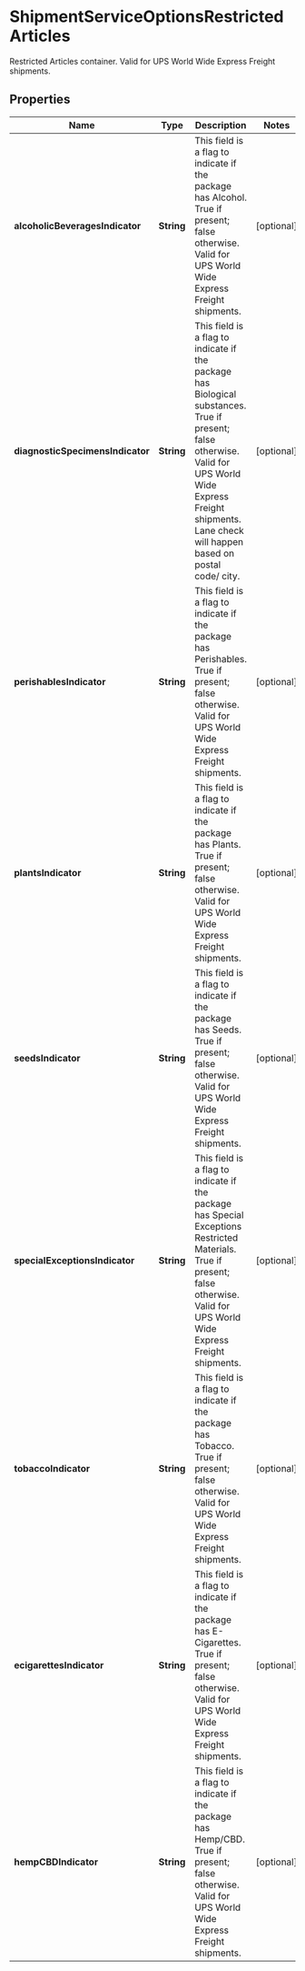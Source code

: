 

# ShipmentServiceOptionsRestrictedArticles

Restricted Articles container.  Valid for UPS World Wide Express Freight shipments.

## Properties

| Name | Type | Description | Notes |
|------------ | ------------- | ------------- | -------------|
|**alcoholicBeveragesIndicator** | **String** | This field is a flag to indicate if the package has Alcohol. True if present; false otherwise.  Valid for UPS World Wide Express Freight shipments. |  [optional] |
|**diagnosticSpecimensIndicator** | **String** | This field is a flag to indicate if the package has Biological substances. True if present; false otherwise.  Valid for UPS World Wide Express Freight shipments. Lane check will happen based on postal code/ city. |  [optional] |
|**perishablesIndicator** | **String** | This field is a flag to indicate if the package has Perishables. True if present; false otherwise.  Valid for UPS World Wide Express Freight shipments. |  [optional] |
|**plantsIndicator** | **String** | This field is a flag to indicate if the package has Plants. True if present; false otherwise.  Valid for UPS World Wide Express Freight shipments. |  [optional] |
|**seedsIndicator** | **String** | This field is a flag to indicate if the package has Seeds. True if present; false otherwise.  Valid for UPS World Wide Express Freight shipments. |  [optional] |
|**specialExceptionsIndicator** | **String** | This field is a flag to indicate if the package has Special Exceptions Restricted Materials. True if present; false otherwise.  Valid for UPS World Wide Express Freight shipments. |  [optional] |
|**tobaccoIndicator** | **String** | This field is a flag to indicate if the package has Tobacco. True if present; false otherwise.  Valid for UPS World Wide Express Freight shipments. |  [optional] |
|**ecigarettesIndicator** | **String** | This field is a flag to indicate if the package has E-Cigarettes. True if present; false otherwise.  Valid for UPS World Wide Express Freight shipments. |  [optional] |
|**hempCBDIndicator** | **String** | This field is a flag to indicate if the package has Hemp/CBD. True if present; false otherwise.  Valid for UPS World Wide Express Freight shipments. |  [optional] |



